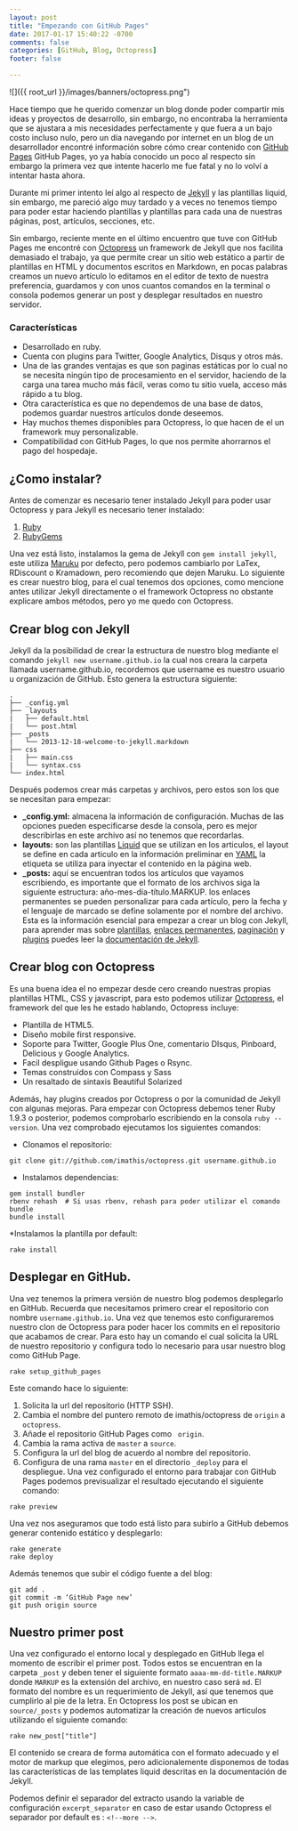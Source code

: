 ```yaml
---
layout: post
title: "Empezando con GitHub Pages"
date: 2017-01-17 15:40:22 -0700
comments: false
categories: [GitHub, Blog, Octopress]
footer: false

---
```


![]({{ root_url }}/images/banners/octopress.png")

Hace tiempo que he querido comenzar un blog donde poder compartir mis ideas y proyectos de desarrollo, sin embargo, no encontraba la herramienta que se ajustara a mis necesidades perfectamente y que fuera a un bajo costo incluso nulo, pero un día navegando por internet en un blog de un desarrollador encontré información sobre cómo crear contenido con [GitHub Pages](https://pages.github.com/) GitHub Pages, yo ya había conocido un poco al respecto sin embargo la primera vez que intente hacerlo me fue fatal y no lo volví a intentar hasta ahora.
<!-- more -->

Durante mi primer intento leí algo al respecto de [Jekyll](https://jekyllrb.com/) y las plantillas liquid, sin embargo, me pareció algo muy tardado y a veces no tenemos tiempo para poder estar haciendo plantillas y plantillas para cada una de nuestras páginas, post, artículos, secciones, etc.

Sin embargo, reciente mente en el último encuentro que tuve con GitHub Pages me encontré con [Octopress](http://octopress.org/) un framework de Jekyll que nos facilita demasiado el trabajo, ya que permite crear un sitio web estático a partir de plantillas en HTML y documentos escritos en Markdown, en pocas palabras creamos un nuevo artículo lo editamos en el editor de texto de nuestra preferencia, guardamos y con unos cuantos comandos en la terminal o consola podemos generar un post y desplegar resultados en nuestro servidor.

### Características ###
* Desarrollado en ruby.
* Cuenta con plugins para Twitter, Google Analytics, Disqus y otros más.
* Una de las grandes ventajas es que son paginas estáticas por lo cual no se necesita ningún tipo de procesamiento en el servidor, haciendo de la carga una tarea mucho más fácil, veras como tu sitio vuela, acceso más rápido a tu blog.
* Otra característica es que no dependemos de una base de datos, podemos guardar nuestros artículos donde deseemos.
* Hay muchos themes disponibles para Octopress, lo que hacen de el un framework muy personalizable.
* Compatibilidad con GitHub Pages, lo que nos permite ahorrarnos el pago del hospedaje.

## ¿Como instalar? ##
Antes de comenzar es necesario tener instalado Jekyll para poder usar Octopress y para Jekyll es necesario tener instalado: 

1.	[Ruby]( https://www.ruby-lang.org/es/)
2.	[RubyGems](https://rubygems.org/pages/download)

Una vez está listo, instalamos la gema de Jekyll con `gem install jekyll`, este utiliza [Maruku](https://github.com/bhollis/maruku) por defecto, pero podemos cambiarlo por LaTex, RDiscount o Kramadown, pero recomiendo que dejen Maruku. Lo siguiente es crear nuestro blog, para el cual tenemos dos opciones, como mencione antes utilizar Jekyll directamente o el framework Octopress no obstante explicare ambos métodos, pero yo me quedo con Octopress.

## Crear blog con Jekyll
Jekyll da la posibilidad de crear la estructura de nuestro blog mediante el comando `jekyll new username.github.io` la cual nos creara la carpeta llamada username.github.io, recordemos que username es nuestro usuario u organización de GitHub. Esto genera la estructura siguiente:

~~~
.
├── _config.yml
├── _layouts
|   ├── default.html
|   └── post.html
├── _posts
|   └── 2013-12-18-welcome-to-jekyll.markdown
├── css
|   ├── main.css
|   └── syntax.css
└── index.html
~~~
Después podemos crear más carpetas y archivos, pero estos son los que se necesitan para empezar:

* **_config.yml:** almacena la información de configuración. Muchas de las opciones pueden especificarse desde la consola, pero es mejor describirlas en este archivo así no tenemos que recordarlas.
* **layouts:** son las plantillas [Liquid]( https://help.shopify.com/themes/liquid/basics) que se utilizan en los articulos, el layout se define en cada articulo en la información preliminar en [YAML]( http://jekyllrb.com/docs/frontmatter/) la etiqueta se utiliza para inyectar el contenido en la página web.
* **_posts:** aquí se encuentran todos los artículos que vayamos escribiendo, es importante que el formato de los archivos siga la siguiente estructura: año-mes-día-título.MARKUP. los enlaces permanentes se pueden personalizar para cada artículo, pero la fecha y el lenguaje de marcado se define solamente por el nombre del archivo.
Esta es la información esencial para empezar a crear un blog con Jekyll, para aprender mas sobre [plantillas]( http://jekyllrb.com/docs/templates/), [enlaces permanentes]( http://jekyllrb.com/docs/permalinks/), [paginación]( http://jekyllrb.com/docs/pagination/) y [plugins]( http://jekyllrb.com/docs/plugins/) puedes leer la [documentación de Jekyll]( http://jekyllrb.com/docs/home/).

## Crear blog con Octopress
Es una buena idea el no empezar desde cero creando nuestras propias plantillas HTML, CSS y javascript, para esto podemos utilizar [Octopress]( http://octopress.org/), el framework del que les he estado hablando, Octopress incluye:

* Plantilla de HTML5.
* Diseño mobile first responsive.
* Soporte para Twitter, Google Plus One, comentario DIsqus, Pinboard, Delicious y Google Analytics.
* Facil despligue usando Github Pages o Rsync.
* Temas construidos con Compass y Sass
* Un resaltado de sintaxis Beautiful Solarized

Además, hay plugins creados por Octopress o por la comunidad de Jekyll con algunas mejoras.
Para empezar con Octopress debemos tener Ruby 1.9.3 o posterior, podemos comprobarlo escribiendo en la consola `ruby --version`.  Una vez comprobado ejecutamos los siguientes comandos:

* Clonamos el repositorio:

~~~
git clone git://github.com/imathis/octopress.git username.github.io
~~~

* Instalamos dependencias:

~~~
gem install bundler
rbenv rehash  # Si usas rbenv, rehash para poder utilizar el comando bundle
bundle install
~~~

*Instalamos la plantilla por default:

~~~
rake install
~~~

## Desplegar en GitHub.
Una vez tenemos la primera versión de nuestro blog podemos desplegarlo en GitHub. Recuerda que necesitamos primero crear el repositorio con nombre `username.github.io`. Una vez que tenemos esto configuraremos nuestro clon de Octopress para poder hacer los commits en el repositorio que acabamos de crear. Para esto hay un comando el cual solicita la URL de nuestro repositorio y configura todo lo necesario para usar nuestro blog como GitHub Page.

~~~
rake setup_github_pages
~~~

Este comando hace lo siguiente:

1.	Solicita la url del repositorio (HTTP SSH).
2.	Cambia el nombre del puntero remoto de imathis/octopress de `origin` a `octopress`.
3.	Añade el repositorio GitHub Pages como ` origin`.
4.	Cambia la rama activa de `master` a `source`.
5.	Configura la url del blog de acuerdo al nombre del repositorio.
6.	Configura de una rama `master` en el directorio `_deploy` para el despliegue.
Una vez configurado el entorno para trabajar con GitHub Pages podemos previsualizar el resultado ejecutando el siguiente comando:

~~~
rake preview
~~~

Una vez nos aseguramos que todo está listo para subirlo a GitHub debemos generar contenido estático y desplegarlo:

~~~
rake generate
rake deploy
~~~

Además tenemos que subir el código fuente a del blog:

~~~
git add .
git commit -m ‘GitHub Page new’
git push origin source
~~~

## Nuestro primer post
Una vez configurado el entorno local y desplegado en GitHub llega el momento de escribir el primer post. Todos estos se encuentran en la carpeta `_post` y deben tener el siguiente formato `aaaa-mm-dd-title.MARKUP` donde `MARKUP` es la extensión del archivo, en nuestro caso será `md`. El formato del nombre es un requerimiento de Jekyll, así que tenemos que cumplirlo al pie de la letra.
En Octopress los post se ubican en `source/_posts` y podemos automatizar la creación de nuevos articulos utilizando el siguiente comando: 

~~~
rake new_post["title"]
~~~

El contenido se creara de forma automática con el formato adecuado y el motor de markup que elegimos, pero adicionalemente disponemos de todas las características de las templates liquid descritas en la documentación de Jekyll.

Podemos definir el separador del extracto usando la variable de configuración `excerpt_separator` en caso de estar usando Octopress el separador por default es : `<!--more -->`.

